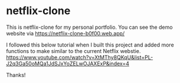 # netflix-clone

This is netflix-clone for my personal portfolio. 
You can see the demo website via https://netflix-clone-b0f00.web.app/

I followed this below tutorial when I built this project and added more functions to make similar to the current Netflix webstie.
https://www.youtube.com/watch?v=XtMThy8QKqU&list=PL-J2q3Ga50oMQa1JdSJxYoZELwOJAXExP&index=4

Thanks!
